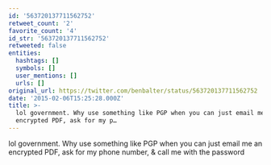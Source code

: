 ```yaml
---
id: '563720137711562752'
retweet_count: '2'
favorite_count: '4'
id_str: '563720137711562752'
retweeted: false
entities:
  hashtags: []
  symbols: []
  user_mentions: []
  urls: []
original_url: https://twitter.com/benbalter/status/563720137711562752
date: '2015-02-06T15:25:28.000Z'
title: >-
  lol government. Why use something like PGP when you can just email me an
  encrypted PDF, ask for my p…
---
```


lol government. Why use something like PGP when you can just email me an encrypted PDF, ask for my phone number, &amp; call me with the password